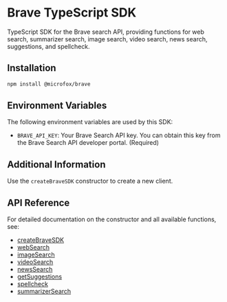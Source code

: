 # Brave TypeScript SDK

TypeScript SDK for the Brave search API, providing functions for web search, summarizer search, image search, video search, news search, suggestions, and spellcheck.

## Installation

```bash
npm install @microfox/brave
```

## Environment Variables

The following environment variables are used by this SDK:

- `BRAVE_API_KEY`: Your Brave Search API key. You can obtain this key from the Brave Search API developer portal. (Required)

## Additional Information

Use the `createBraveSDK` constructor to create a new client.

## API Reference

For detailed documentation on the constructor and all available functions, see:

- [createBraveSDK](./docs/createBraveSDK.md)
- [webSearch](./docs/webSearch.md)
- [imageSearch](./docs/imageSearch.md)
- [videoSearch](./docs/videoSearch.md)
- [newsSearch](./docs/newsSearch.md)
- [getSuggestions](./docs/getSuggestions.md)
- [spellcheck](./docs/spellcheck.md)
- [summarizerSearch](./docs/summarizerSearch.md)
